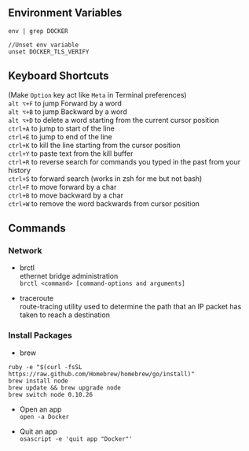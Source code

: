 
## Environment Variables
```
env | grep DOCKER

//Unset env variable
unset DOCKER_TLS_VERIFY
```

## Keyboard Shortcuts
(Make `Option` key act like `Meta` in Terminal preferences)  
`alt ⌥+F` to jump Forward by a word  
`alt ⌥+B` to jump Backward by a word  
`alt ⌥+D` to delete a word starting from the current cursor position  
`ctrl+A` to jump to start of the line  
`ctrl+E` to jump to end of the line  
`ctrl+K` to kill the line starting from the cursor position  
`ctrl+Y` to paste text from the kill buffer  
`ctrl+R` to reverse search for commands you typed in the past from your history  
`ctrl+S` to forward search (works in zsh for me but not bash)  
`ctrl+F` to move forward by a char  
`ctrl+B` to move backward by a char  
`ctrl+W` to remove the word backwards from cursor position  

## Commands
### Network
- brctl  
ethernet bridge administration  
`brctl <command> [command-options and arguments]`

- traceroute  
route-tracing utility used to determine the path that an IP packet has taken to reach a destination


### Install Packages
- brew
```
ruby -e "$(curl -fsSL https://raw.github.com/Homebrew/homebrew/go/install)"  
brew install node  
brew update && brew upgrade node  
brew switch node 0.10.26  
```

- Open an app  
`open -a Docker`

- Quit an app  
`osascript -e 'quit app "Docker"'`
